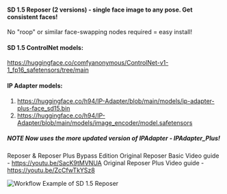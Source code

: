 #### SD 1.5 Reposer (2 versions) - single face image to any pose. Get consistent faces!
No "roop" or similar face-swapping nodes required = easy install!

#### SD 1.5 ControlNet models:
https://huggingface.co/comfyanonymous/ControlNet-v1-1_fp16_safetensors/tree/main

#### IP Adapter models:
1. https://huggingface.co/h94/IP-Adapter/blob/main/models/ip-adapter-plus-face_sd15.bin
2. https://huggingface.co/h94/IP-Adapter/blob/main/models/image_encoder/model.safetensors

##### NOTE Now uses the more updated version of IPAdapter - IPAdapter_Plus!
Reposer & Reposer Plus Bypass Edition
Original Reposer Basic Video guide - https://youtu.be/SacK9tMVNUA
Original Reposer Plus Video guide - https://youtu.be/ZcCfwTkYSz8

![Workflow Example of SD 1.5 Reposer](https://github.com/readycade/ComfyUI/blob/master/workflows/Reposer/SD_1.5/Reposer.png)